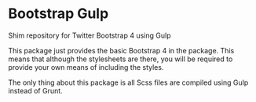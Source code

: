 # Bootstrap Gulp
Shim repository for Twitter Bootstrap 4 using Gulp

This package just provides the basic Bootstrap 4 in the package. This means that although the stylesheets are there, you will be required to provide your own means of including the styles. 

The only thing about this package is all Scss files are compiled using Gulp instead of Grunt.